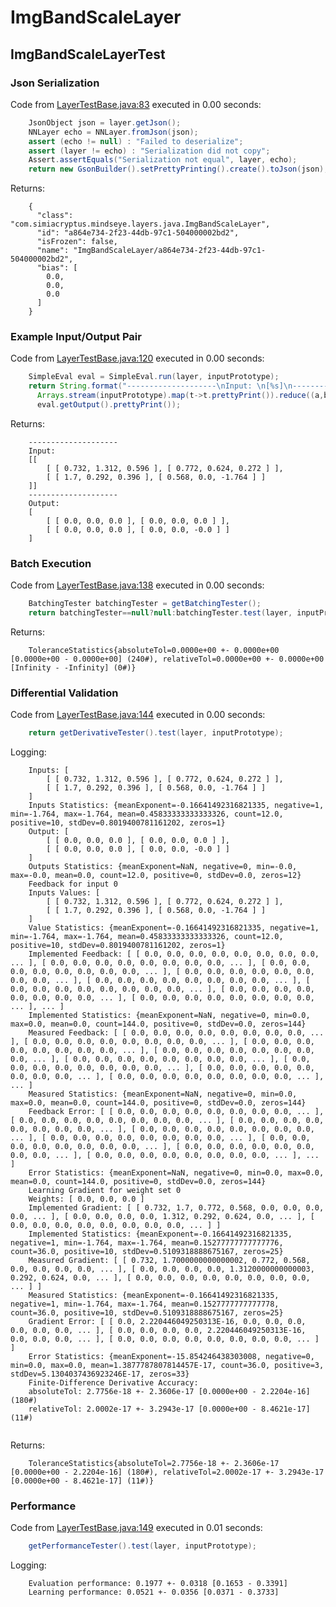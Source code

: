 # ImgBandScaleLayer
## ImgBandScaleLayerTest
### Json Serialization
Code from [LayerTestBase.java:83](../../../../../../../src/test/java/com/simiacryptus/mindseye/layers/LayerTestBase.java#L83) executed in 0.00 seconds: 
```java
    JsonObject json = layer.getJson();
    NNLayer echo = NNLayer.fromJson(json);
    assert (echo != null) : "Failed to deserialize";
    assert (layer != echo) : "Serialization did not copy";
    Assert.assertEquals("Serialization not equal", layer, echo);
    return new GsonBuilder().setPrettyPrinting().create().toJson(json);
```

Returns: 

```
    {
      "class": "com.simiacryptus.mindseye.layers.java.ImgBandScaleLayer",
      "id": "a864e734-2f23-44db-97c1-504000002bd2",
      "isFrozen": false,
      "name": "ImgBandScaleLayer/a864e734-2f23-44db-97c1-504000002bd2",
      "bias": [
        0.0,
        0.0,
        0.0
      ]
    }
```



### Example Input/Output Pair
Code from [LayerTestBase.java:120](../../../../../../../src/test/java/com/simiacryptus/mindseye/layers/LayerTestBase.java#L120) executed in 0.00 seconds: 
```java
    SimpleEval eval = SimpleEval.run(layer, inputPrototype);
    return String.format("--------------------\nInput: \n[%s]\n--------------------\nOutput: \n%s",
      Arrays.stream(inputPrototype).map(t->t.prettyPrint()).reduce((a,b)->a+",\n"+b).get(),
      eval.getOutput().prettyPrint());
```

Returns: 

```
    --------------------
    Input: 
    [[
    	[ [ 0.732, 1.312, 0.596 ], [ 0.772, 0.624, 0.272 ] ],
    	[ [ 1.7, 0.292, 0.396 ], [ 0.568, 0.0, -1.764 ] ]
    ]]
    --------------------
    Output: 
    [
    	[ [ 0.0, 0.0, 0.0 ], [ 0.0, 0.0, 0.0 ] ],
    	[ [ 0.0, 0.0, 0.0 ], [ 0.0, 0.0, -0.0 ] ]
    ]
```



### Batch Execution
Code from [LayerTestBase.java:138](../../../../../../../src/test/java/com/simiacryptus/mindseye/layers/LayerTestBase.java#L138) executed in 0.00 seconds: 
```java
    BatchingTester batchingTester = getBatchingTester();
    return batchingTester==null?null:batchingTester.test(layer, inputPrototype);
```

Returns: 

```
    ToleranceStatistics{absoluteTol=0.0000e+00 +- 0.0000e+00 [0.0000e+00 - 0.0000e+00] (240#), relativeTol=0.0000e+00 +- 0.0000e+00 [Infinity - -Infinity] (0#)}
```



### Differential Validation
Code from [LayerTestBase.java:144](../../../../../../../src/test/java/com/simiacryptus/mindseye/layers/LayerTestBase.java#L144) executed in 0.00 seconds: 
```java
    return getDerivativeTester().test(layer, inputPrototype);
```
Logging: 
```
    Inputs: [
    	[ [ 0.732, 1.312, 0.596 ], [ 0.772, 0.624, 0.272 ] ],
    	[ [ 1.7, 0.292, 0.396 ], [ 0.568, 0.0, -1.764 ] ]
    ]
    Inputs Statistics: {meanExponent=-0.16641492316821335, negative=1, min=-1.764, max=-1.764, mean=0.45833333333333326, count=12.0, positive=10, stdDev=0.8019400781161202, zeros=1}
    Output: [
    	[ [ 0.0, 0.0, 0.0 ], [ 0.0, 0.0, 0.0 ] ],
    	[ [ 0.0, 0.0, 0.0 ], [ 0.0, 0.0, -0.0 ] ]
    ]
    Outputs Statistics: {meanExponent=NaN, negative=0, min=-0.0, max=-0.0, mean=0.0, count=12.0, positive=0, stdDev=0.0, zeros=12}
    Feedback for input 0
    Inputs Values: [
    	[ [ 0.732, 1.312, 0.596 ], [ 0.772, 0.624, 0.272 ] ],
    	[ [ 1.7, 0.292, 0.396 ], [ 0.568, 0.0, -1.764 ] ]
    ]
    Value Statistics: {meanExponent=-0.16641492316821335, negative=1, min=-1.764, max=-1.764, mean=0.45833333333333326, count=12.0, positive=10, stdDev=0.8019400781161202, zeros=1}
    Implemented Feedback: [ [ 0.0, 0.0, 0.0, 0.0, 0.0, 0.0, 0.0, 0.0, ... ], [ 0.0, 0.0, 0.0, 0.0, 0.0, 0.0, 0.0, 0.0, ... ], [ 0.0, 0.0, 0.0, 0.0, 0.0, 0.0, 0.0, 0.0, ... ], [ 0.0, 0.0, 0.0, 0.0, 0.0, 0.0, 0.0, 0.0, ... ], [ 0.0, 0.0, 0.0, 0.0, 0.0, 0.0, 0.0, 0.0, ... ], [ 0.0, 0.0, 0.0, 0.0, 0.0, 0.0, 0.0, 0.0, ... ], [ 0.0, 0.0, 0.0, 0.0, 0.0, 0.0, 0.0, 0.0, ... ], [ 0.0, 0.0, 0.0, 0.0, 0.0, 0.0, 0.0, 0.0, ... ], ... ]
    Implemented Statistics: {meanExponent=NaN, negative=0, min=0.0, max=0.0, mean=0.0, count=144.0, positive=0, stdDev=0.0, zeros=144}
    Measured Feedback: [ [ 0.0, 0.0, 0.0, 0.0, 0.0, 0.0, 0.0, 0.0, ... ], [ 0.0, 0.0, 0.0, 0.0, 0.0, 0.0, 0.0, 0.0, ... ], [ 0.0, 0.0, 0.0, 0.0, 0.0, 0.0, 0.0, 0.0, ... ], [ 0.0, 0.0, 0.0, 0.0, 0.0, 0.0, 0.0, 0.0, ... ], [ 0.0, 0.0, 0.0, 0.0, 0.0, 0.0, 0.0, 0.0, ... ], [ 0.0, 0.0, 0.0, 0.0, 0.0, 0.0, 0.0, 0.0, ... ], [ 0.0, 0.0, 0.0, 0.0, 0.0, 0.0, 0.0, 0.0, ... ], [ 0.0, 0.0, 0.0, 0.0, 0.0, 0.0, 0.0, 0.0, ... ], ... ]
    Measured Statistics: {meanExponent=NaN, negative=0, min=0.0, max=0.0, mean=0.0, count=144.0, positive=0, stdDev=0.0, zeros=144}
    Feedback Error: [ [ 0.0, 0.0, 0.0, 0.0, 0.0, 0.0, 0.0, 0.0, ... ], [ 0.0, 0.0, 0.0, 0.0, 0.0, 0.0, 0.0, 0.0, ... ], [ 0.0, 0.0, 0.0, 0.0, 0.0, 0.0, 0.0, 0.0, ... ], [ 0.0, 0.0, 0.0, 0.0, 0.0, 0.0, 0.0, 0.0, ... ], [ 0.0, 0.0, 0.0, 0.0, 0.0, 0.0, 0.0, 0.0, ... ], [ 0.0, 0.0, 0.0, 0.0, 0.0, 0.0, 0.0, 0.0, ... ], [ 0.0, 0.0, 0.0, 0.0, 0.0, 0.0, 0.0, 0.0, ... ], [ 0.0, 0.0, 0.0, 0.0, 0.0, 0.0, 0.0, 0.0, ... ], ... ]
    Error Statistics: {meanExponent=NaN, negative=0, min=0.0, max=0.0, mean=0.0, count=144.0, positive=0, stdDev=0.0, zeros=144}
    Learning Gradient for weight set 0
    Weights: [ 0.0, 0.0, 0.0 ]
    Implemented Gradient: [ [ 0.732, 1.7, 0.772, 0.568, 0.0, 0.0, 0.0, 0.0, ... ], [ 0.0, 0.0, 0.0, 0.0, 1.312, 0.292, 0.624, 0.0, ... ], [ 0.0, 0.0, 0.0, 0.0, 0.0, 0.0, 0.0, 0.0, ... ] ]
    Implemented Statistics: {meanExponent=-0.16641492316821335, negative=1, min=-1.764, max=-1.764, mean=0.15277777777777776, count=36.0, positive=10, stdDev=0.5109318888675167, zeros=25}
    Measured Gradient: [ [ 0.732, 1.7000000000000002, 0.772, 0.568, 0.0, 0.0, 0.0, 0.0, ... ], [ 0.0, 0.0, 0.0, 0.0, 1.3120000000000003, 0.292, 0.624, 0.0, ... ], [ 0.0, 0.0, 0.0, 0.0, 0.0, 0.0, 0.0, 0.0, ... ] ]
    Measured Statistics: {meanExponent=-0.16641492316821335, negative=1, min=-1.764, max=-1.764, mean=0.1527777777777778, count=36.0, positive=10, stdDev=0.5109318888675167, zeros=25}
    Gradient Error: [ [ 0.0, 2.220446049250313E-16, 0.0, 0.0, 0.0, 0.0, 0.0, 0.0, ... ], [ 0.0, 0.0, 0.0, 0.0, 2.220446049250313E-16, 0.0, 0.0, 0.0, ... ], [ 0.0, 0.0, 0.0, 0.0, 0.0, 0.0, 0.0, 0.0, ... ] ]
    Error Statistics: {meanExponent=-15.854246438303008, negative=0, min=0.0, max=0.0, mean=1.3877787807814457E-17, count=36.0, positive=3, stdDev=5.1304037436923246E-17, zeros=33}
    Finite-Difference Derivative Accuracy:
    absoluteTol: 2.7756e-18 +- 2.3606e-17 [0.0000e+00 - 2.2204e-16] (180#)
    relativeTol: 2.0002e-17 +- 3.2943e-17 [0.0000e+00 - 8.4621e-17] (11#)
    
```

Returns: 

```
    ToleranceStatistics{absoluteTol=2.7756e-18 +- 2.3606e-17 [0.0000e+00 - 2.2204e-16] (180#), relativeTol=2.0002e-17 +- 3.2943e-17 [0.0000e+00 - 8.4621e-17] (11#)}
```



### Performance
Code from [LayerTestBase.java:149](../../../../../../../src/test/java/com/simiacryptus/mindseye/layers/LayerTestBase.java#L149) executed in 0.01 seconds: 
```java
    getPerformanceTester().test(layer, inputPrototype);
```
Logging: 
```
    Evaluation performance: 0.1977 +- 0.0318 [0.1653 - 0.3391]
    Learning performance: 0.0521 +- 0.0356 [0.0371 - 0.3733]
    
```

